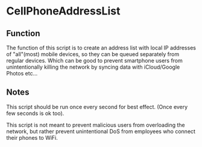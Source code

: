 # CellPhoneAddressList

## Function
The function of this script is to create an address list with local IP addresses of "all"(most) mobile devices, so they can be queued separately from regular devices. Which can be good to prevent smartphone users from unintentionally killing the network by syncing data with iCloud/Google Photos etc...


## Notes
This script should be run once every second for best effect. (Once every few seconds is ok too).

This script is not meant to prevent malicious users from overloading the network, but rather prevent unintentional DoS from employees who connect their phones to WiFi.
